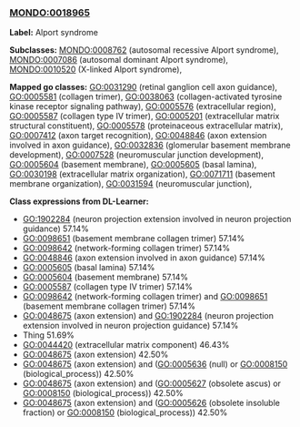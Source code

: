 
### [MONDO:0018965](http://purl.obolibrary.org/obo/MONDO_0018965)
**Label:** Alport syndrome

**Subclasses:** [MONDO:0008762](http://purl.obolibrary.org/obo/MONDO_0008762) (autosomal recessive Alport syndrome), [MONDO:0007086](http://purl.obolibrary.org/obo/MONDO_0007086) (autosomal dominant Alport syndrome), [MONDO:0010520](http://purl.obolibrary.org/obo/MONDO_0010520) (X-linked Alport syndrome), 

**Mapped go classes:** [GO:0031290](http://purl.obolibrary.org/obo/GO_0031290) (retinal ganglion cell axon guidance), [GO:0005581](http://purl.obolibrary.org/obo/GO_0005581) (collagen trimer), [GO:0038063](http://purl.obolibrary.org/obo/GO_0038063) (collagen-activated tyrosine kinase receptor signaling pathway), [GO:0005576](http://purl.obolibrary.org/obo/GO_0005576) (extracellular region), [GO:0005587](http://purl.obolibrary.org/obo/GO_0005587) (collagen type IV trimer), [GO:0005201](http://purl.obolibrary.org/obo/GO_0005201) (extracellular matrix structural constituent), [GO:0005578](http://purl.obolibrary.org/obo/GO_0005578) (proteinaceous extracellular matrix), [GO:0007412](http://purl.obolibrary.org/obo/GO_0007412) (axon target recognition), [GO:0048846](http://purl.obolibrary.org/obo/GO_0048846) (axon extension involved in axon guidance), [GO:0032836](http://purl.obolibrary.org/obo/GO_0032836) (glomerular basement membrane development), [GO:0007528](http://purl.obolibrary.org/obo/GO_0007528) (neuromuscular junction development), [GO:0005604](http://purl.obolibrary.org/obo/GO_0005604) (basement membrane), [GO:0005605](http://purl.obolibrary.org/obo/GO_0005605) (basal lamina), [GO:0030198](http://purl.obolibrary.org/obo/GO_0030198) (extracellular matrix organization), [GO:0071711](http://purl.obolibrary.org/obo/GO_0071711) (basement membrane organization), [GO:0031594](http://purl.obolibrary.org/obo/GO_0031594) (neuromuscular junction), 

**Class expressions from DL-Learner:**

- [GO:1902284](http://purl.obolibrary.org/obo/GO_1902284) (neuron projection extension involved in neuron projection guidance) 57.14%
- [GO:0098651](http://purl.obolibrary.org/obo/GO_0098651) (basement membrane collagen trimer) 57.14%
- [GO:0098642](http://purl.obolibrary.org/obo/GO_0098642) (network-forming collagen trimer) 57.14%
- [GO:0048846](http://purl.obolibrary.org/obo/GO_0048846) (axon extension involved in axon guidance) 57.14%
- [GO:0005605](http://purl.obolibrary.org/obo/GO_0005605) (basal lamina) 57.14%
- [GO:0005604](http://purl.obolibrary.org/obo/GO_0005604) (basement membrane) 57.14%
- [GO:0005587](http://purl.obolibrary.org/obo/GO_0005587) (collagen type IV trimer) 57.14%
- [GO:0098642](http://purl.obolibrary.org/obo/GO_0098642) (network-forming collagen trimer) and [GO:0098651](http://purl.obolibrary.org/obo/GO_0098651) (basement membrane collagen trimer) 57.14%
- [GO:0048675](http://purl.obolibrary.org/obo/GO_0048675) (axon extension) and [GO:1902284](http://purl.obolibrary.org/obo/GO_1902284) (neuron projection extension involved in neuron projection guidance) 57.14%
- Thing 51.69%
- [GO:0044420](http://purl.obolibrary.org/obo/GO_0044420) (extracellular matrix component) 46.43%
- [GO:0048675](http://purl.obolibrary.org/obo/GO_0048675) (axon extension) 42.50%
- [GO:0048675](http://purl.obolibrary.org/obo/GO_0048675) (axon extension) and ([GO:0005636](http://purl.obolibrary.org/obo/GO_0005636) (null) or [GO:0008150](http://purl.obolibrary.org/obo/GO_0008150) (biological_process)) 42.50%
- [GO:0048675](http://purl.obolibrary.org/obo/GO_0048675) (axon extension) and ([GO:0005627](http://purl.obolibrary.org/obo/GO_0005627) (obsolete ascus) or [GO:0008150](http://purl.obolibrary.org/obo/GO_0008150) (biological_process)) 42.50%
- [GO:0048675](http://purl.obolibrary.org/obo/GO_0048675) (axon extension) and ([GO:0005626](http://purl.obolibrary.org/obo/GO_0005626) (obsolete insoluble fraction) or [GO:0008150](http://purl.obolibrary.org/obo/GO_0008150) (biological_process)) 42.50%


